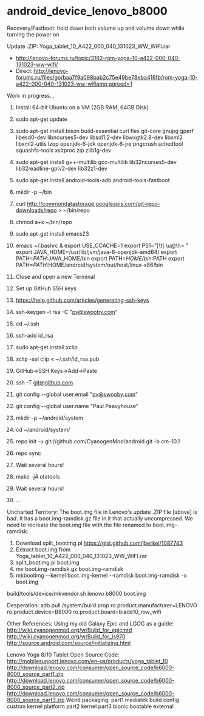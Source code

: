 android_device_lenovo_b8000
===========================

Recovery/Fastboot: hold down both volume up and volume down while turning the power on

Update .ZIP: Yoga_tablet_10_A422_000_040_131023_WW_WIFI.rar 
 * http://lenovo-forums.ru/topic/3182-rom-yoga-10-a422-000-040-131023-ww-wifi/
 * Direct: http://lenovo-forums.ru/files/go/baa7f9a098bab2c75e49be78eba416fb/rom-yoga-10-a422-000-040-131023-ww-wifiamp;agreed=1

Work in progress...

 1. Install 64-bit Ubuntu on a VM (2GB RAM, 64GB Disk)
 1. sudo apt-get update
 1. sudo apt-get install bison build-essential curl flex git-core gnupg gperf libesd0-dev libncurses5-dev libsdl1.2-dev libwxgtk2.8-dev libxml2 libxml2-utils lzop openjdk-6-jdk openjdk-6-jre pngcrush schedtool squashfs-tools xsltproc zip zlib1g-dev
 1. sudo apt-get install g++-multilib gcc-multilib lib32ncurses5-dev lib32readline-gplv2-dev lib32z1-dev
 1. sudo apt-get install android-tools-adb android-tools-fastboot

 1. mkdir -p ~/bin
 1. curl http://commondatastorage.googleapis.com/git-repo-downloads/repo > ~/bin/repo
 1. chmod a+x ~/bin/repo

 1. sudo apt-get install emacs23
 1. emacs ~/.bashrc & 
  export USE_CCACHE=1 
  export PS1="[\t] \u@\h> " 
  export JAVA_HOME=/usr/lib/jvm/java-6-openjdk-amd64/ 
  export PATH=$PATH:$JAVA_HOME/bin 
  export PATH=$HOME/bin:$PATH 
  export PATH=$PATH:$HOME/android/system/out/host/linux-x86/bin 
 1. Close and open a new Terminal
 1. Set up GitHub SSH keys
   1. https://help.github.com/articles/generating-ssh-keys
   1. ssh-keygen -t rsa -C "pv@swooby.com"
   1. cd ~/.ssh
   1. ssh-add id_rsa
   1. sudo apt-get install xclip
   1. xclip -sel clip < ~/.ssh/id_rsa.pub
   1. GitHub->SSH Keys->Add->Paste
   1. ssh -T git@github.com
 1. git config --global user.email "pv@swooby.com"
 1. git config --global user.name "Paul Peavyhouse"

 1. mkdir -p ~/android/system
 1. cd ~/android/system/
 1. repo init -u git://github.com/CyanogenMod/android.git -b cm-10.1
 1. repo sync

 1. Wait several hours!

 1. make -j4 otatools

 1. Wait several hours!

 1. ...

Uncharted Territory:
The boot.img file in Lenovo's update .ZIP file [above] is bad. 
It has a boot.img-ramdisk.gz file in it that actually uncompressed. 
We need to recreate the boot.img file with the file renamed to boot.img-ramdisk:
 1. Download split_bootimg.pl https://gist.github.com/jberkel/1087743
 1. Extract boot.img from Yoga_tablet_10_A422_000_040_131023_WW_WIFI.rar
 1. split_bootimg.pl boot.img
 1. mv boot.img-ramdisk.gz boot.img-ramdisk
 1. mkbootimg --kernel boot.img-kernel --ramdisk boot.img-ramdisk -o boot.img

build/tools/device/mkvendor.sh lenovo b8000 boot.img


Desperation:
adb pull /system/build.prop 
ro.product.manufacturer=LENOVO 
ro.product.device=B8000 
ro.product.board=blade10_row_wifi 

Other References:
Using my old Galaxy Epic and LGOG as a guide: 
http://wiki.cyanogenmod.org/w/Build_for_epicmtd
http://wiki.cyanogenmod.org/w/Build_for_ls970 
http://source.android.com/source/initializing.html 

Lenovo Yoga 8/10 Tablet Open Source Code: 
http://mobilesupport.lenovo.com/en-us/products/yoga_tablet_10 
http://download.lenovo.com/consumer/open_source_code/b6000-8000_source_part1.zip 
http://download.lenovo.com/consumer/open_source_code/b6000-8000_source_part2.zip 
http://download.lenovo.com/consumer/open_source_code/b6000-8000_source_part3.zip 
Weird packaging: 
	part1 
		mediatek 
			build 
			config 
			custom 
			kernel 
			platform 
	part2 
		kernel 
	part3 
		bionic 
		bootable 
		external 

